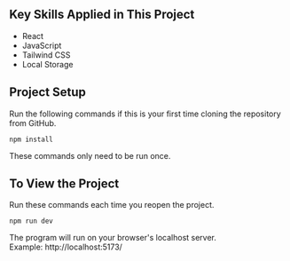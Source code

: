 ## Key Skills Applied in This Project

- React
- JavaScript
- Tailwind CSS
- Local Storage

## Project Setup

Run the following commands if this is your first time cloning the repository from GitHub.

```
npm install
```

These commands only need to be run once.

## To View the Project

Run these commands each time you reopen the project.

```
npm run dev
```

The program will run on your browser's localhost server. \
Example: http://localhost:5173/